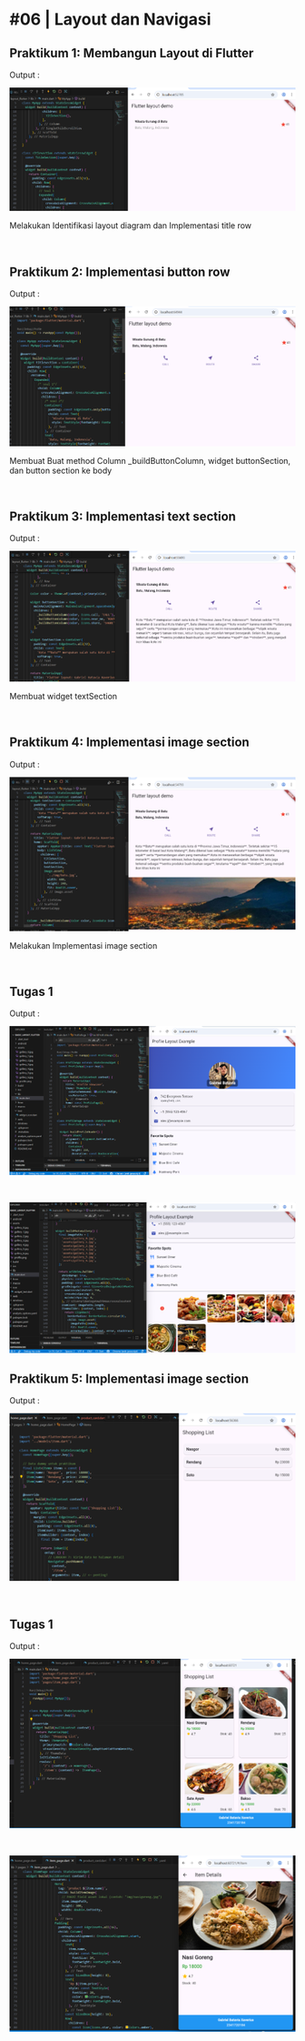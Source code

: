 # #06 | Layout dan Navigasi

## Praktikum 1: Membangun Layout di Flutter

Output :

![Screenshot1](img/Screenshot1.png)

Melakukan  Identifikasi layout diagram dan Implementasi title row

<br>

## Praktikum 2: Implementasi button row

Output :

![Screenshot1](img/Screenshot2.png)

Membuat  Buat method Column _buildButtonColumn, widget buttonSection,  dan  button section ke body

<br>

## Praktikum 3: Implementasi text section

Output :

![Screenshot1](img/Screenshot3.png)

Membuat widget textSection 

<br>

## Praktikum 4: Implementasi image section

Output :

![Screenshot1](img/Screenshot4.png)

Melakukan Implementasi image section


<br>

## Tugas 1

Output :

![Screenshot1](img/ScreenshotTugas1.png)

<br>

![Screenshot1](img/ScreenshotTugas1b.png)


## Praktikum 5: Implementasi image section

Output :

![Screenshot1](img/Screenshot5.png)

<br>

## Tugas 1

Output :

![Screenshot1](img/ScreenshotTugas2.png)

<br>

![Screenshot1](img/ScreenshotTugas2b.png)
